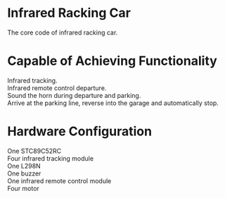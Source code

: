 # Infrared Racking Car
The core code of infrared racking car.

# Capable of Achieving Functionality
Infrared tracking.  
Infrared remote control departure.  
Sound the horn during departure and parking.  
Arrive at the parking line, reverse into the garage and automatically stop.

# Hardware Configuration
One STC89C52RC  
Four infrared tracking module  
One L298N  
One buzzer  
One infrared remote control module  
Four motor
